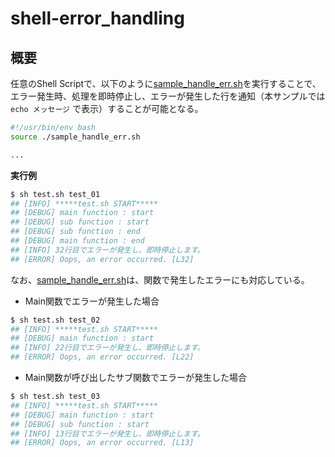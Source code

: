 # shell-error_handling

## 概要

任意のShell Scriptで、以下のように[sample_handle_err.sh](./sample_handle_err.sh)を実行することで、エラー発生時、処理を即時停止し、エラーが発生した行を通知（本サンプルでは `echo メッセージ` で表示）することが可能となる。

```bash
#!/usr/bin/env bash
source ./sample_handle_err.sh

...
```

**実行例**

```bash
$ sh test.sh test_01
## [INFO] *****test.sh START*****
## [DEBUG] main function : start
## [DEBUG] sub function : start
## [DEBUG] sub function : end
## [DEBUG] main function : end
## [INFO] 32行目でエラーが発生し、即時停止します。
## [ERROR] Oops, an error occurred. [L32]
```

なお、[sample_handle_err.sh](./sample_handle_err.sh)は、関数で発生したエラーにも対応している。

* Main関数でエラーが発生した場合

```bash
$ sh test.sh test_02
## [INFO] *****test.sh START*****
## [DEBUG] main function : start
## [INFO] 22行目でエラーが発生し、即時停止します。
## [ERROR] Oops, an error occurred. [L22]
```

* Main関数が呼び出したサブ関数でエラーが発生した場合

```bash
$ sh test.sh test_03
## [INFO] *****test.sh START*****
## [DEBUG] main function : start
## [DEBUG] sub function : start
## [INFO] 13行目でエラーが発生し、即時停止します。
## [ERROR] Oops, an error occurred. [L13]
```

